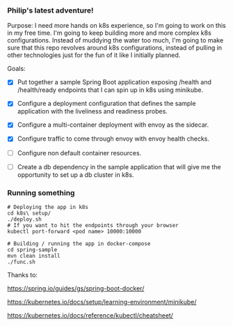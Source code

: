 ### Philip's latest adventure!

Purpose: I need more hands on k8s experience, so I'm going to work on this in my free time. I'm going to keep building
more and more complex k8s configurations. Instead of muddying the water too much, I'm going to make sure that this repo
revolves around k8s configurations, instead of pulling in other technologies just for the fun of it like I 
initially planned.

Goals: 

- [x] Put together a sample Spring Boot application exposing /health and /health/ready endpoints that I can 
spin up in k8s using minikube. 

- [x] Configure a deployment configuration that defines the sample application with the liveliness and readiness probes.

- [x] Configure a multi-container deployment with envoy as the sidecar.

- [x] Configure traffic to come through envoy with envoy health checks.

- [ ] Configure non default container resources.

- [ ] Create a db dependency in the sample application that will give me the opportunity to set up a db cluster in 
k8s.

### Running something

```shell script
# Deploying the app in k8s 
cd k8s\ setup/
./deploy.sh
# If you want to hit the endpoints through your browser
kubectl port-forward <pod name> 10000:10000

# Building / running the app in docker-compose
cd spring-sample
mvn clean install
./func.sh
```

Thanks to:

https://spring.io/guides/gs/spring-boot-docker/

https://kubernetes.io/docs/setup/learning-environment/minikube/

https://kubernetes.io/docs/reference/kubectl/cheatsheet/